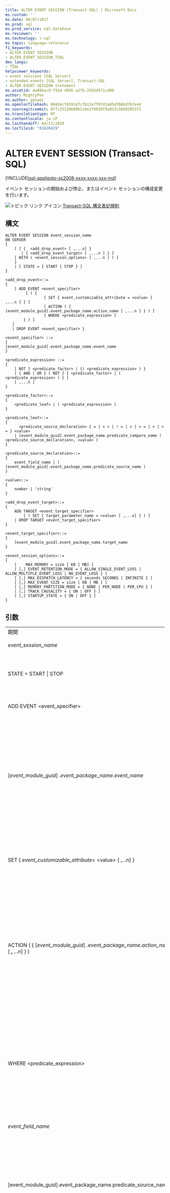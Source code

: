 ```yaml
---
title: ALTER EVENT SESSION (Transact-SQL) | Microsoft Docs
ms.custom: ''
ms.date: 08/07/2017
ms.prod: sql
ms.prod_service: sql-database
ms.reviewer: ''
ms.technology: t-sql
ms.topic: language-reference
f1_keywords:
- ALTER EVENT SESSION
- ALTER_EVENT_SESSION_TSQL
dev_langs:
- TSQL
helpviewer_keywords:
- event sessions [SQL Server]
- extended events [SQL Server], Transact-SQL
- ALTER EVENT SESSION statement
ms.assetid: da006ac9-f914-4995-a2fb-25b5d971cd90
author: MightyPen
ms.author: genemi
ms.openlocfilehash: 08454c76591d7cfb12eff07d3a05d706bd7bfe44
ms.sourcegitcommit: 8ffc23126609b1cbe2f6820f9a823c5850205372
ms.translationtype: HT
ms.contentlocale: ja-JP
ms.lasthandoff: 04/17/2020
ms.locfileid: "81628419"
---
```

# <a name="alter-event-session-transact-sql"></a>ALTER EVENT SESSION (Transact-SQL)
[!INCLUDE[tsql-appliesto-ss2008-xxxx-xxxx-xxx-md](../../includes/tsql-appliesto-ss2008-xxxx-xxxx-xxx-md.md)]

  イベント セッションの開始および停止、またはイベント セッションの構成変更を行います。  
  
 ![トピック リンク アイコン](../../database-engine/configure-windows/media/topic-link.gif "トピック リンク アイコン") [Transact-SQL 構文表記規則](../../t-sql/language-elements/transact-sql-syntax-conventions-transact-sql.md)  
  
## <a name="syntax"></a>構文  
  
```syntaxsql
ALTER EVENT SESSION event_session_name  
ON SERVER  
{  
    [ [ {  <add_drop_event> [ ,...n] }     
       | { <add_drop_event_target> [ ,...n ] } ]   
    [ WITH ( <event_session_options> [ ,...n ] ) ]  
    ]  
    | [ STATE = { START | STOP } ]  
}  
  
<add_drop_event>::=  
{  
    [ ADD EVENT <event_specifier>   
         [ ( {   
                 [ SET { event_customizable_attribute = <value> [ ,...n ] } ]  
                 [ ACTION ( { [event_module_guid].event_package_name.action_name [ ,...n ] } ) ]  
                 [ WHERE <predicate_expression> ]  
        } ) ]  
   ]   
   | DROP EVENT <event_specifier> }  
  
<event_specifier> ::=  
{  
[event_module_guid].event_package_name.event_name  
}  
  
<predicate_expression> ::=   
{  
    [ NOT ] <predicate_factor> | {( <predicate_expression> ) }   
    [ { AND | OR } [ NOT ] { <predicate_factor> | ( <predicate_expression> ) } ]   
    [ ,...n ]  
}  
  
<predicate_factor>::=   
{  
    <predicate_leaf> | ( <predicate_expression> )  
}  
  
<predicate_leaf>::=  
{  
      <predicate_source_declaration> { = | < > | ! = | > | > = | < | < = } <value>   
    | [event_module_guid].event_package_name.predicate_compare_name ( <predicate_source_declaration>, <value> )   
}  
  
<predicate_source_declaration>::=   
{  
    event_field_name | ( [event_module_guid].event_package_name.predicate_source_name )  
}  
  
<value>::=   
{  
    number | 'string'  
}  
  
<add_drop_event_target>::=  
{  
    ADD TARGET <event_target_specifier>  
        [ ( SET { target_parameter_name = <value> [ ,...n] } ) ]  
    | DROP TARGET <event_target_specifier>  
}  
  
<event_target_specifier>::=  
{  
    [event_module_guid].event_package_name.target_name  
}  
  
<event_session_options>::=  
{  
    [    MAX_MEMORY = size [ KB | MB] ]  
    [ [,] EVENT_RETENTION_MODE = { ALLOW_SINGLE_EVENT_LOSS | ALLOW_MULTIPLE_EVENT_LOSS | NO_EVENT_LOSS } ]  
    [ [,] MAX_DISPATCH_LATENCY = { seconds SECONDS | INFINITE } ]  
    [ [,] MAX_EVENT_SIZE = size [ KB | MB ] ]  
    [ [,] MEMORY_PARTITION_MODE = { NONE | PER_NODE | PER_CPU } ]  
    [ [,] TRACK_CAUSALITY = { ON | OFF } ]  
    [ [,] STARTUP_STATE = { ON | OFF } ]  
}  
```  
  
## <a name="arguments"></a>引数  
  
|||  
|-|-|  
|期間|定義|  
|*event_session_name*|既存のイベント セッションの名前です。|  
|STATE = START &#124; STOP|イベント セッションを開始または停止します。 この引数は、ALTER EVENT SESSION がイベント セッション オブジェクトに適用される場合にのみ有効です。|  
|ADD EVENT \<event_specifier>|\<event_specifier> で識別されるイベントをイベント セッションに関連付けます。|
|[*event_module_guid*] *.event_package_name.event_name*|以下の場合、イベント パッケージ内のイベントです。<br /><br /> -   *event_module_guid* は、イベントを含むモジュールの GUID です。<br />-   *event_package_name* は、アクション オブジェクトを含むパッケージです。<br />-   *event_name* は、イベント オブジェクトです。<br /><br /> イベントは、object_type 'event' として sys.dm_xe_objects ビューに表示されます。|  
|SET { *event_customizable_attribute*= \<value> [ ,...*n*] }|カスタマイズ可能なイベントの属性を指定します。 カスタマイズ可能な属性は、column_type 'customizable' および object_name = *event_name* として sys.dm_xe_object_columns ビューに表示されます。|  
|ACTION ( { [*event_module_guid*] *.event_package_name.action_name* [ **,** ...*n*] } )|以下の場合、イベント セッションに関連付けるアクションです。<br /><br /> -   *event_module_guid* は、イベントを含むモジュールの GUID です。<br />-   *event_package_name* は、アクション オブジェクトを含むパッケージです。<br />-   *action_name* は、アクション オブジェクトです。<br /><br /> アクションは、object_type 'action' として sys.dm_xe_objects ビューに表示されます。|  
|WHERE \<predicate_expression>|イベントを処理する必要があるかどうかを判定するために使用する述語式を指定します。 \<predicate_expression> が true の場合、イベントは、セッションのアクションおよびターゲットによって処理されます。 \<predicate_expression> が false の場合、イベントは、セッションのアクションおよびターゲットによって処理される前にセッションによって削除されます。 述語式は 3,000 文字に制限され、これにより文字列引数が制限されます。|
|*event_field_name*|述語ソースを識別するイベント フィールドの名前を指定します。|  
|[event_module_guid].event_package_name.predicate_source_name|以下の場合、グローバル述語ソースの名前です。<br /><br /> -   *event_module_guid* は、イベントを含むモジュールの GUID です。<br />-   *event_package_name* は、述語オブジェクトを含むパッケージです。<br />-   *predicate_source_name* は、object_type 'pred_source' として sys.dm_xe_objects ビューに定義されます。|  
|[*event_module_guid*].*event_package_name*.*predicate_compare_name*|以下の場合、イベントに関連付ける述語オブジェクトの名前です。<br /><br /> -   *event_module_guid* は、イベントを含むモジュールの GUID です。<br />-   *event_package_name* は、述語オブジェクトを含むパッケージです。<br />-   *predicate_compare_name* は、object_type 'pred_compare' として sys.dm_xe_objects ビューに定義されるグローバル ソースです。|  
|DROP EVENT \<event_specifier>|*\<event_specifier>* で識別されるイベントを削除します。 \<event_specifier> は、イベント セッションで有効である必要があります。|  
|ADD TARGET \<event_target_specifier>|\<event_target_specifier> で識別されるターゲットをイベント セッションに関連付けます。|
|[*event_module_guid*].*event_package_name*.*target_name*|以下の場合、イベント セッションのターゲットの名前です。<br /><br /> -   *event_module_guid* は、イベントを含むモジュールの GUID です。<br />-   *event_package_name* は、アクション オブジェクトを含むパッケージです。<br />-   *target_name* はアクションです。 アクションは、object_type 'target' として sys.dm_xe_objects ビューに表示されます。|  
|SET { *target_parameter_name*= \<value> [, ...*n*] }|ターゲット パラメーターを設定します。 ターゲット パラメーターは、column_type 'customizable' および object_name = *target_name* として sys.dm_xe_object_columns ビューに表示されます。<br /><br /> **注:** リング バッファー ターゲットを使用している場合、max_memory ターゲット パラメーターを 2048 KB に設定し、XML 出力のデータの切り捨てを回避することをお勧めします。 さまざまなターゲットの種類の使用について詳しくは、「[SQL Server 拡張イベント ターゲット](https://msdn.microsoft.com/library/e281684c-40d1-4cf9-a0d4-7ea1ecffa384)」をご覧ください。|  
|DROP TARGET \<event_target_specifier>|\<event_target_specifier> で識別されるターゲットを削除します。 \<event_target_specifier> は、イベント セッションで有効である必要があります。|  
|EVENT_RETENTION_MODE = { **ALLOW_SINGLE_EVENT_LOSS** &#124; ALLOW_MULTIPLE_EVENT_LOSS &#124; NO_EVENT_LOSS }|イベントの削除を処理するために使用するイベント保有モードを指定します。<br /><br /> **ALLOW_SINGLE_EVENT_LOSS**<br /> セッションからイベントを削除できます。 単独のイベントは、すべてのイベント バッファーがいっぱいになった場合にのみ削除されます。 イベント バッファーがいっぱいのときに単独のイベントを削除することで、[!INCLUDE[ssNoVersion](../../includes/ssnoversion-md.md)] のパフォーマンス特性が許容可能な状態になり、処理後のイベント ストリームのデータ損失を最小限に抑えることができます。<br /><br /> ALLOW_MULTIPLE_EVENT_LOSS<br /> 複数のイベントでいっぱいのイベント バッファーをセッションから削除できます。 削除されるイベントの数は、セッションに割り当てられているメモリ サイズ、メモリのパーティション分割、バッファー内のイベントのサイズによって異なります。 このオプションを使用すると、イベント バッファーがすぐにいっぱいになるときにサーバーのパフォーマンスに与える影響を最小限に抑えることができますが、多数のイベントがセッションから削除される可能性があります。<br /><br /> NO_EVENT_LOSS<br /> イベントの削除は許可されません。 このオプションを指定した場合、発生したすべてのイベントが保持されます。 このオプションを使用した場合、イベントを開始するすべてのタスクは、イベント バッファーに空きができるまで待機します。 その結果、イベント セッションがアクティブになっている間、検知できる程度のパフォーマンスの問題が発生することがあります。 バッファーからイベントがフラッシュされるのを待機する間、ユーザーの接続に遅延が生じる可能性があります。|  
|MAX_DISPATCH_LATENCY = { *seconds* SECONDS &#124; **INFINITE** }|イベントをイベント セッション ターゲットにディスパッチする前にメモリにバッファリングする時間を指定します。 最小待機値は 1 秒です。 ただし、0 を使用すると、INFINITE 待機を指定できます。 既定では、この値は 30 秒に設定されます。<br /><br /> *seconds* SECONDS<br /> ターゲットへのバッファーのフラッシュを開始する前に待つ秒数を指定します。 *seconds* は整数です。<br /><br /> **INFINITE**<br /> バッファーがいっぱいになっている、またはイベント セッションが閉じられる場合にのみ、バッファーをターゲットにフラッシュします。<br /><br /> **注:** MAX_DISPATCH_LATENCY = 0 SECONDS と MAX_DISPATCH_LATENCY = INFINITE は同じです。|  
|MAX_EVENT_SIZE =*size* [ KB &#124; **MB** ]|イベントの最大許容サイズを指定します。 MAX_EVENT_SIZE は、MAX_MEMORY よりも大きな単独のイベントのみを許可するように設定する必要があります。MAX_MEMORY よりも小さな値を設定した場合はエラーが発生します。 *size* は、キロバイト (KB) またはメガバイト (MB) 数を示す整数値です。 *size* をキロバイト単位で指定する場合、最小許容サイズは 64 KB です。 MAX_EVENT_SIZE を設定すると、MAX_MEMORY に加えて、サイズが *size* のバッファーが 2 つ作成されます。 つまり、イベントのバッファリングに使用されるメモリの合計量は MAX_MEMORY + 2 * MAX_EVENT_SIZE となります。|  
|MEMORY_PARTITION_MODE = { **NONE** &#124; PER_NODE &#124; PER_CPU }|イベント バッファーを作成する場所を指定します。<br /><br /> **NONE**<br /> 1 つのバッファー セットが [!INCLUDE[ssNoVersion](../../includes/ssnoversion-md.md)] インスタンス内で作成されます。<br /><br /> PER NODE - NUMA ノードごとに 1 つのバッファー セットが作成されます。<br /><br /> PER CPU - CPU ごとに 1 つのバッファー セットが作成されます。|  
|TRACK_CAUSALITY = { ON &#124; **OFF** }|因果関係を追跡するかどうかを指定します。 有効な場合、因果関係により、異なるサーバー接続上の関連イベントを一緒に関連付けることができます。|  
|STARTUP_STATE = { ON &#124; **OFF** }|[!INCLUDE[ssNoVersion](../../includes/ssnoversion-md.md)] の起動時にこのイベント セッションを自動的に開始するかどうかを指定します。<br /><br /> STARTUP_STATE=ON の場合、イベント セッションは [!INCLUDE[ssNoVersion](../../includes/ssnoversion-md.md)] が停止後に再起動されたときにだけ開始されます。<br /><br /> ON = 起動時にイベント セッションが開始されます。<br /><br /> **OFF** = イベント セッションは起動時に開始されません。|  
  
## <a name="remarks"></a>解説  
 `ADD` 引数と `DROP` 引数は同じステートメントで一緒に使用できません。  
  
## <a name="permissions"></a>アクセス許可  
 `ALTER ANY EVENT SESSION` アクセス許可が必要です。  
  
## <a name="examples"></a>例  
 次の例では、イベント セッションを開始し、いくつかのライブ セッション統計を取得します。次に、既存のセッションに 2 つのイベントを追加します。  
  
```sql  
-- Start the event session  
ALTER EVENT SESSION test_session ON SERVER  
STATE = start;  
GO  

-- Obtain live session statistics   
SELECT * FROM sys.dm_xe_sessions;  
SELECT * FROM sys.dm_xe_session_events;  
GO  
  
-- Add new events to the session  
ALTER EVENT SESSION test_session ON SERVER  
ADD EVENT sqlserver.database_transaction_begin,  
ADD EVENT sqlserver.database_transaction_end;  
GO  
```  
  
## <a name="see-also"></a>参照  
 [CREATE EVENT SESSION &#40;Transact-SQL&#41;](../../t-sql/statements/create-event-session-transact-sql.md)   
 [DROP EVENT SESSION &#40;Transact-SQL&#41;](../../t-sql/statements/drop-event-session-transact-sql.md)   
 [SQL Server 拡張イベント ターゲット](https://msdn.microsoft.com/library/e281684c-40d1-4cf9-a0d4-7ea1ecffa384)   
 [sys.server_event_sessions &#40;Transact-SQL&#41;](../../relational-databases/system-catalog-views/sys-server-event-sessions-transact-sql.md)   
 [sys.dm_xe_objects &#40;Transact-SQL&#41;](../../relational-databases/system-dynamic-management-views/sys-dm-xe-objects-transact-sql.md)   
 [sys.dm_xe_object_columns &#40;Transact-SQL&#41;](../../relational-databases/system-dynamic-management-views/sys-dm-xe-object-columns-transact-sql.md)  
  
  
